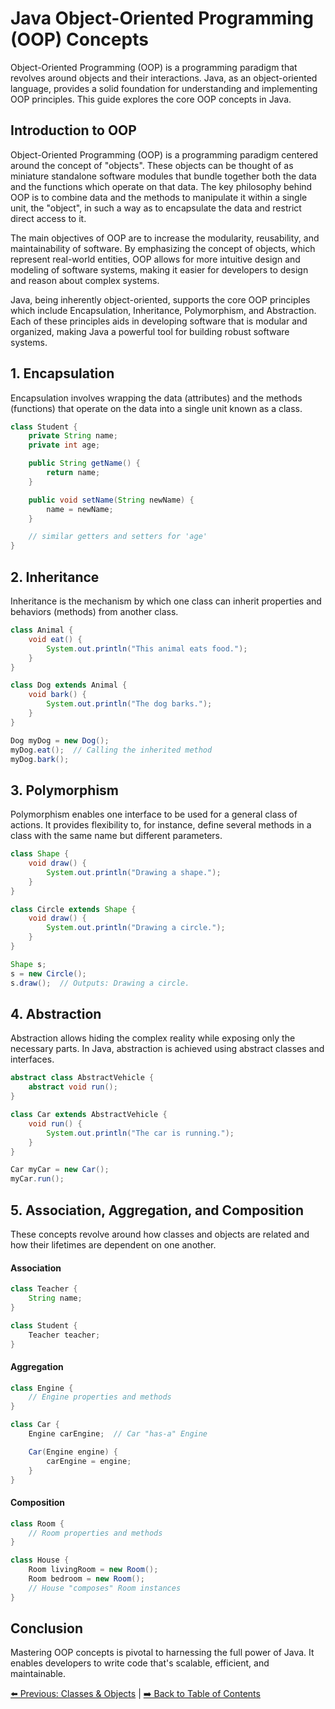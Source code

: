# Java Object-Oriented Programming (OOP) Concepts

Object-Oriented Programming (OOP) is a programming paradigm that revolves around objects and their interactions. Java, as an object-oriented language, provides a solid foundation for understanding and implementing OOP principles. This guide explores the core OOP concepts in Java.

## Introduction to OOP

Object-Oriented Programming (OOP) is a programming paradigm centered around the concept of "objects". These objects can be thought of as miniature standalone software modules that bundle together both the data and the functions which operate on that data. The key philosophy behind OOP is to combine data and the methods to manipulate it within a single unit, the "object", in such a way as to encapsulate the data and restrict direct access to it.

The main objectives of OOP are to increase the modularity, reusability, and maintainability of software. By emphasizing the concept of objects, which represent real-world entities, OOP allows for more intuitive design and modeling of software systems, making it easier for developers to design and reason about complex systems.

Java, being inherently object-oriented, supports the core OOP principles which include Encapsulation, Inheritance, Polymorphism, and Abstraction. Each of these principles aids in developing software that is modular and organized, making Java a powerful tool for building robust software systems.

## 1. Encapsulation

Encapsulation involves wrapping the data (attributes) and the methods (functions) that operate on the data into a single unit known as a class.

```java
class Student {
    private String name;
    private int age;

    public String getName() {
        return name;
    }

    public void setName(String newName) {
        name = newName;
    }

    // similar getters and setters for 'age'
}
```

## 2. Inheritance

Inheritance is the mechanism by which one class can inherit properties and behaviors (methods) from another class.

```java
class Animal {
    void eat() {
        System.out.println("This animal eats food.");
    }
}

class Dog extends Animal {
    void bark() {
        System.out.println("The dog barks.");
    }
}

Dog myDog = new Dog();
myDog.eat();  // Calling the inherited method
myDog.bark();
```

## 3. Polymorphism

Polymorphism enables one interface to be used for a general class of actions. It provides flexibility to, for instance, define several methods in a class with the same name but different parameters.

```java
class Shape {
    void draw() {
        System.out.println("Drawing a shape.");
    }
}

class Circle extends Shape {
    void draw() {
        System.out.println("Drawing a circle.");
    }
}

Shape s;
s = new Circle();
s.draw();  // Outputs: Drawing a circle.
```

## 4. Abstraction

Abstraction allows hiding the complex reality while exposing only the necessary parts. In Java, abstraction is achieved using abstract classes and interfaces.

```java
abstract class AbstractVehicle {
    abstract void run();
}

class Car extends AbstractVehicle {
    void run() {
        System.out.println("The car is running.");
    }
}

Car myCar = new Car();
myCar.run();
```

## 5. Association, Aggregation, and Composition

These concepts revolve around how classes and objects are related and how their lifetimes are dependent on one another.

#### Association

```java
class Teacher {
    String name;
}

class Student {
    Teacher teacher;
}
```

#### Aggregation

```java
class Engine {
    // Engine properties and methods
}

class Car {
    Engine carEngine;  // Car "has-a" Engine

    Car(Engine engine) {
        carEngine = engine;
    }
}
```

#### Composition

```java
class Room {
    // Room properties and methods
}

class House {
    Room livingRoom = new Room();
    Room bedroom = new Room();
    // House "composes" Room instances
}
```

## Conclusion

Mastering OOP concepts is pivotal to harnessing the full power of Java. It enables developers to write code that's scalable, efficient, and maintainable.

[⬅️ Previous: Classes & Objects](./ClassesAndObjects.md) | [➡️ Back to Table of Contents](../README.md) 
